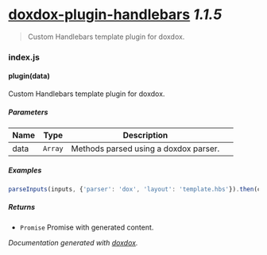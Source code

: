 # [doxdox-plugin-handlebars](https://github.com/neogeek/doxdox-plugin-handlebars) *1.1.5*

> Custom Handlebars template plugin for doxdox.


### index.js


#### plugin(data) 

Custom Handlebars template plugin for doxdox.




##### Parameters

| Name | Type | Description |  |
| ---- | ---- | ----------- | -------- |
| data | `Array`  | Methods parsed using a doxdox parser. | &nbsp; |




##### Examples

```javascript
parseInputs(inputs, {'parser': 'dox', 'layout': 'template.hbs'}).then(content => console.log(content));
```


##### Returns


- `Promise`  Promise with generated content.




*Documentation generated with [doxdox](https://github.com/neogeek/doxdox).*
